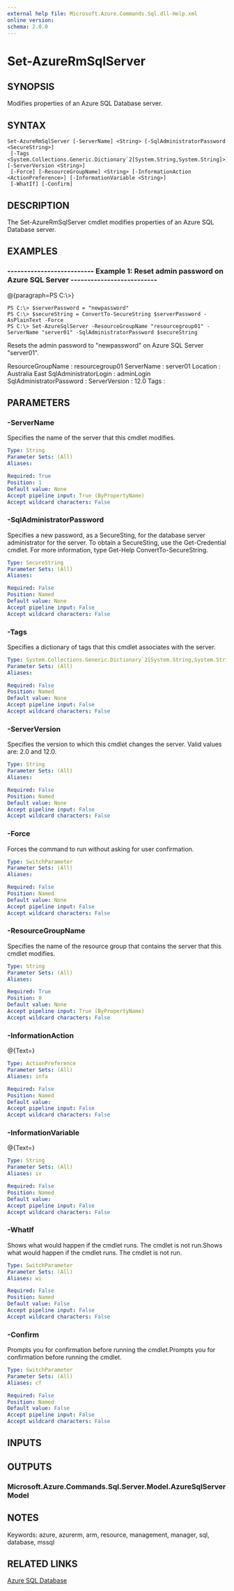 ```yaml
---
external help file: Microsoft.Azure.Commands.Sql.dll-Help.xml
online version: 
schema: 2.0.0
---
```


# Set-AzureRmSqlServer
## SYNOPSIS
Modifies properties of an Azure SQL Database server.

## SYNTAX

```
Set-AzureRmSqlServer [-ServerName] <String> [-SqlAdministratorPassword <SecureString>]
 [-Tags <System.Collections.Generic.Dictionary`2[System.String,System.String]>] [-ServerVersion <String>]
 [-Force] [-ResourceGroupName] <String> [-InformationAction <ActionPreference>] [-InformationVariable <String>]
 [-WhatIf] [-Confirm]
```

## DESCRIPTION
The Set-AzureRmSqlServer cmdlet modifies properties of an Azure SQL Database server.

## EXAMPLES

### --------------------------  Example 1: Reset admin password on Azure SQL Server  --------------------------
@{paragraph=PS C:\\\>}

```
PS C:\> $serverPassword = "newpassword"
PS C:\> $secureString = ConvertTo-SecureString $serverPassword -AsPlainText -Force
PS C:\> Set-AzureSqlServer -ResourceGroupName "resourcegroup01" -ServerName "server01" -SqlAdministratorPassword $secureString
```

Resets the admin password to "newpassword" on Azure SQL Server "server01".

ResourceGroupName        : resourcegroup01
ServerName               : server01
Location                 : Australia East
SqlAdministratorLogin    : adminLogin
SqlAdministratorPassword : 
ServerVersion            : 12.0
Tags                     :

## PARAMETERS

### -ServerName
Specifies the name of the server that this cmdlet modifies.

```yaml
Type: String
Parameter Sets: (All)
Aliases: 

Required: True
Position: 1
Default value: None
Accept pipeline input: True (ByPropertyName)
Accept wildcard characters: False
```

### -SqlAdministratorPassword
Specifies a new password, as a SecureSting, for the database server administrator for the server.
To obtain a SecureSting, use the Get-Credential cmdlet.
For more information, type Get-Help ConvertTo-SecureString.

```yaml
Type: SecureString
Parameter Sets: (All)
Aliases: 

Required: False
Position: Named
Default value: None
Accept pipeline input: False
Accept wildcard characters: False
```

### -Tags
Specifies a dictionary of tags that this cmdlet associates with the server.

```yaml
Type: System.Collections.Generic.Dictionary`2[System.String,System.String]
Parameter Sets: (All)
Aliases: 

Required: False
Position: Named
Default value: None
Accept pipeline input: False
Accept wildcard characters: False
```

### -ServerVersion
Specifies the version to which this cmdlet changes the server.
Valid values are: 2.0 and 12.0.

```yaml
Type: String
Parameter Sets: (All)
Aliases: 

Required: False
Position: Named
Default value: None
Accept pipeline input: False
Accept wildcard characters: False
```

### -Force
Forces the command to run without asking for user confirmation.

```yaml
Type: SwitchParameter
Parameter Sets: (All)
Aliases: 

Required: False
Position: Named
Default value: None
Accept pipeline input: False
Accept wildcard characters: False
```

### -ResourceGroupName
Specifies the name of the resource group that contains the server that this cmdlet modifies.

```yaml
Type: String
Parameter Sets: (All)
Aliases: 

Required: True
Position: 0
Default value: None
Accept pipeline input: True (ByPropertyName)
Accept wildcard characters: False
```

### -InformationAction
@{Text=}

```yaml
Type: ActionPreference
Parameter Sets: (All)
Aliases: infa

Required: False
Position: Named
Default value: 
Accept pipeline input: False
Accept wildcard characters: False
```

### -InformationVariable
@{Text=}

```yaml
Type: String
Parameter Sets: (All)
Aliases: iv

Required: False
Position: Named
Default value: 
Accept pipeline input: False
Accept wildcard characters: False
```

### -WhatIf
Shows what would happen if the cmdlet runs.
The cmdlet is not run.Shows what would happen if the cmdlet runs.
The cmdlet is not run.

```yaml
Type: SwitchParameter
Parameter Sets: (All)
Aliases: wi

Required: False
Position: Named
Default value: False
Accept pipeline input: False
Accept wildcard characters: False
```

### -Confirm
Prompts you for confirmation before running the cmdlet.Prompts you for confirmation before running the cmdlet.

```yaml
Type: SwitchParameter
Parameter Sets: (All)
Aliases: cf

Required: False
Position: Named
Default value: False
Accept pipeline input: False
Accept wildcard characters: False
```

## INPUTS

## OUTPUTS

### Microsoft.Azure.Commands.Sql.Server.Model.AzureSqlServerModel

## NOTES
Keywords: azure, azurerm, arm, resource, management, manager, sql, database, mssql

## RELATED LINKS

[Azure SQL Database]()

